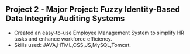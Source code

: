 ## Project 2 -  Major Project: Fuzzy Identity-Based Data Integrity Auditing Systems
- Created an easy-to-use Employee Management System to simplify HR tasks and enhance workforce efficiency.
- Skills used: JAVA,HTML,CSS,JS,MySQL,Tomcat.
